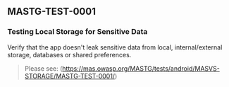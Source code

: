 ##  MASTG-TEST-0001

### Testing Local Storage for Sensitive Data

Verify that the app doesn't leak sensitive data from local, internal/external storage, databases or shared preferences.

> Please see: (https://mas.owasp.org/MASTG/tests/android/MASVS-STORAGE/MASTG-TEST-0001/)